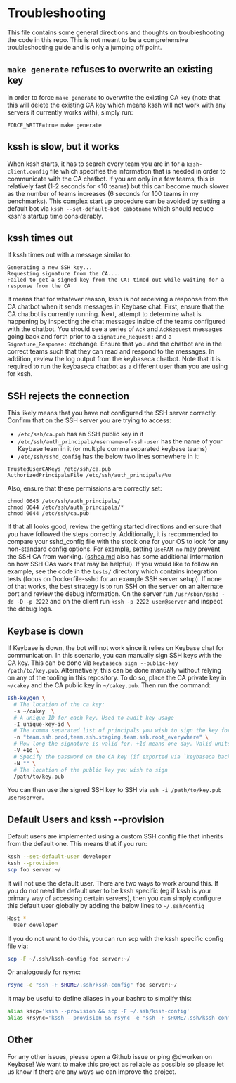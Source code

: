 # Troubleshooting

This file contains some general directions and thoughts on troubleshooting the code in this repo. This is not meant
to be a comprehensive troubleshooting guide and is only a jumping off point. 

## `make generate` refuses to overwrite an existing key

In order to force `make generate` to overwrite the existing CA key (note that this will delete the existing CA
key which means kssh will not work with any servers it currently works with), simply run:

```
FORCE_WRITE=true make generate
```

## kssh is slow, but it works

When kssh starts, it has to search every team you are in for a `kssh-client.config` file which specifies the information
that is needed in order to communicate with the CA chatbot. If you are only in a few teams, this is relatively fast 
(1-2 seconds for <10 teams) but this can become much slower as the number of teams increases (6 seconds for 100 teams
in my benchmarks). This complex start up procedure can be avoided by setting a default bot via 
`kssh --set-default-bot cabotname` which should reduce kssh's startup time considerably. 

## kssh times out

If kssh times out with a message similar to:

```
Generating a new SSH key...
Requesting signature from the CA....
Failed to get a signed key from the CA: timed out while waiting for a response from the CA
```

It means that for whatever reason, kssh is not receiving a response from the CA chatbot when it sends messages in 
Keybase chat. First, ensure that the CA chatbot is currently running. Next, attempt to determine what is happening
by inspecting the chat messages inside of the teams configured with the chatbot. You should see a series of `Ack` and 
`AckRequest` messages going back and forth prior to a `Signature_Request:` and a `Signature_Response:` exchange. Ensure 
that you and the chatbot are in the correct teams such that they can read and respond to the messages. In addition,
review the log output from the keybaseca chatbot. Note that it is required to run the keybaseca chatbot as a different
user than you are using for kssh. 

## SSH rejects the connection

This likely means that you have not configured the SSH server correctly. Confirm that on the SSH server you are trying to access:

* `/etc/ssh/ca.pub` has an SSH public key in it
* `/etc/ssh/auth_principals/username-of-ssh-user` has the name of your Keybase team in it (or multiple comma separated keybase teams)
* `/etc/ssh/sshd_config` has the below two lines somewhere in it:

```
TrustedUserCAKeys /etc/ssh/ca.pub
AuthorizedPrincipalsFile /etc/ssh/auth_principals/%u
```

Also, ensure that these permissions are correctly set:

```
chmod 0645 /etc/ssh/auth_principals/
chmod 0644 /etc/ssh/auth_principals/*
chmod 0644 /etc/ssh/ca.pub
```

If that all looks good, review the getting started directions and ensure that you have followed the steps correctly. 
Additionally, it is recommended to compare your sshd_config file with the stock one for your OS to look for any 
non-standard config options. For example, setting `UsePAM no` may prevent the SSH CA from working. 
([sshca.md](./sshca.md) also has some additional information on how SSH CAs work that may
be helpful). If you would like to follow an example, see the code in the `tests/` directory which contains integration 
tests (focus on Dockerfile-sshd for an example SSH server setup). If none of that works, the best strategy is to run
SSH on the server on an alternate port and review the debug information. On the server run `/usr/sbin/sshd -dd -D -p 2222`
and on the client run `kssh -p 2222 user@server` and inspect the debug logs.  

## Keybase is down

If Keybase is down, the bot will not work since it relies on Keybase chat for communication. In this scenario, you can 
manually sign SSH keys with the CA key. This can be done via `keybaseca sign --public-key /path/to/key.pub`. Alternatively,
this can be done manually without relying on any of the tooling in this repository. To do so, place the CA private key 
in `~/cakey` and the CA public key in `~/cakey.pub`. Then run the command:

```bash
ssh-keygen \
  # The location of the ca key:
  -s ~/cakey  \
  # A unique ID for each key. Used to audit key usage
  -I unique-key-id \
  # The comma separated list of principals you wish to sign the key for. Eg "team.ssh.prod,team.ssh.staging,team.ssh.root_everywhere"
  -n "team.ssh.prod,team.ssh.staging,team.ssh.root_everywhere" \
  # How long the signature is valid for. +1d means one day. Valid units are `h` for hour, `d` for day, `w` for week
  -V +1d \
  # Specify the password on the CA key (if exported via `keybaseca backup` there is no password)
  -N "" \
  # The location of the public key you wish to sign
  /path/to/key.pub
```

You can then use the signed SSH key to SSH via `ssh -i /path/to/key.pub user@server`. 

## Default Users and kssh --provision

Default users are implemented using a custom SSH config file that inherits from the default one. This means that if you
run:

```bash
kssh --set-default-user developer
kssh --provision
scp foo server:~/
```

It will not use the default user. There are two ways to work around this. If you do not need the default user to be kssh
specific (eg if kssh is your primary way of accessing certain servers), then you can simply configure this default user
globally by adding the below lines to `~/.ssh/config`

```bash
Host *
  User developer
```

If you do not want to do this, you can run scp with the kssh specific config file via:

```bash
scp -F ~/.ssh/kssh-config foo server:~/
```

Or analogously for rsync:

```bash
rsync -e "ssh -F $HOME/.ssh/kssh-config" foo server:~/
```

It may be useful to define aliases in your bashrc to simplify this:

```bash
alias kscp='kssh --provision && scp -F ~/.ssh/kssh-config'
alias krsync='kssh --provision && rsync -e "ssh -F $HOME/.ssh/kssh-config"'
```

## Other

For any other issues, please open a Github issue or ping @dworken on Keybase! We want to make this project as reliable
as possible so please let us know if there are any ways we can improve the project. 